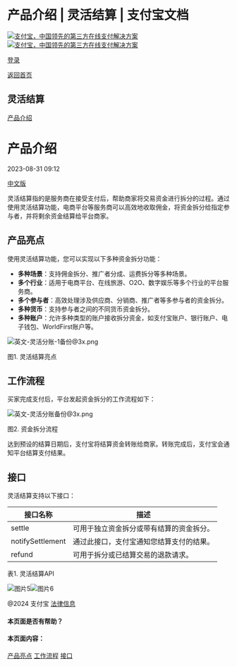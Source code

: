 产品介绍 | 灵活结算 | 支付宝文档
===============

[![支付宝，中国领先的第三方在线支付解决方案](https://ac.alipay.com/storage/2024/3/26/d66c43c0-440d-4c97-9976-f2028a2c8c5e.svg)![支付宝，中国领先的第三方在线支付解决方案](https://ac.alipay.com/storage/2024/3/26/a48bd336-aea0-4f16-bf83-616eacbb4434.svg)](/docs/)

[登录](https://global.alipay.com/ilogin/account_login.htm?goto=https%3A%2F%2Fglobal.alipay.com%2Fdocs%2Fac%2Fflexiblesettlement_en%2Foverview)

[返回首页](../../)

灵活结算
---------

[产品介绍](/docs/ac/flexiblesettlement_en/overview)

产品介绍
==========

2023-08-31 09:12

[中文版](https://global.alipay.com/docs/ac/flexiblesettlement_cn)

灵活结算指的是服务商在接受支付后，帮助商家将交易资金进行拆分的过程。通过使用灵活结算功能，电商平台等服务商可以高效地收取佣金，将资金拆分给指定参与者，并将剩余资金结算给平台商家。

产品亮点
---------

使用灵活结算功能，您可以实现以下多种资金拆分功能：

*   **多种场景**：支持佣金拆分、推广者分成、运费拆分等多种场景。
*   **多个行业**：适用于电商平台、在线旅游、O2O、数字娱乐等多个行业的平台服务商。
*   **多个参与者**：高效处理涉及供应商、分销商、推广者等多参与者的资金拆分。
*   **多种货币**：支持参与者之间的不同货币资金拆分。
*   **多种账户**：允许多种类型的账户接收拆分资金，如支付宝账户、银行账户、电子钱包、WorldFirst账户等。

![英文-灵活分账-1备份@3x.png](https://idocs-assets.marmot-cloud.com/storage/idocs87c36dc8dac653c1/1693280802335-b70b74e9-8236-41e9-8d97-76caac1acfe3.png)

图1. 灵活结算亮点

工作流程
---------

买家完成支付后，平台发起资金拆分的工作流程如下：

![英文-灵活分账备份@3x.png](https://idocs-assets.marmot-cloud.com/storage/idocs87c36dc8dac653c1/1693280825692-b5bc334d-1898-4142-8e3c-8422cbe43291.png)

图2. 资金拆分流程

达到预设的结算日期后，支付宝将结算资金转账给商家。转账完成后，支付宝会通知平台结算支付结果。

接口
----

灵活结算支持以下接口：

| 接口名称 | 描述 |
| --- | --- |
| settle | 可用于独立资金拆分或带有结算的资金拆分。 |
| notifySettlement | 通过此接口，支付宝通知您结算支付的结果。 |
| refund | 可用于拆分或已结算交易的退款请求。 |

表1. 灵活结算API

![图片5](https://ac.alipay.com/storage/2021/5/20/19b2c126-9442-4f16-8f20-e539b1db482a.png)![图片6](https://ac.alipay.com/storage/2021/5/20/e9f3f154-dbf0-455f-89f0-b3d4e0c14481.png)

@2024 支付宝 [法律信息](https://global.alipay.com/docs/ac/platform/membership)

#### 本页面是否有帮助？

#### 本页面内容：

[产品亮点](#MivuA "产品亮点")
[工作流程](#lirMA "工作流程")
[接口](#evDuw "接口")
